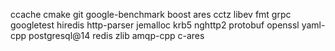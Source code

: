 ccache
cmake
git
google-benchmark
boost
ares
cctz
libev
fmt
grpc
googletest
hiredis
http-parser
jemalloc
krb5
nghttp2
protobuf
openssl
yaml-cpp
postgresql@14
redis
zlib
amqp-cpp
c-ares
